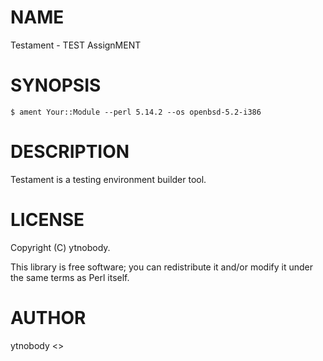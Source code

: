 # NAME

Testament - TEST AssignMENT

# SYNOPSIS

    $ ament Your::Module --perl 5.14.2 --os openbsd-5.2-i386

# DESCRIPTION

Testament is a testing environment builder tool.

# LICENSE

Copyright (C) ytnobody.

This library is free software; you can redistribute it and/or modify
it under the same terms as Perl itself.

# AUTHOR

ytnobody <>

